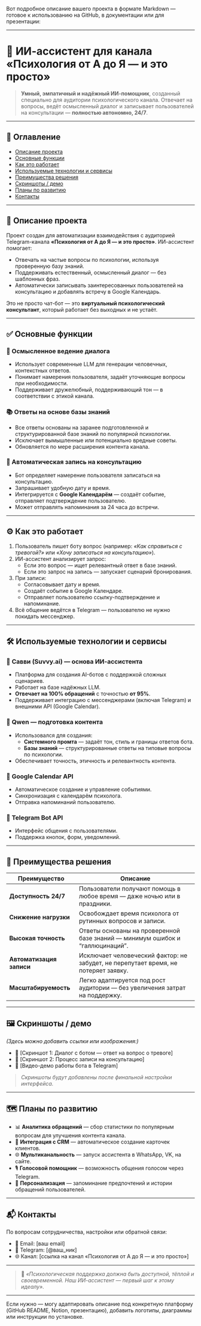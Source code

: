 Вот подробное описание вашего проекта в формате Markdown — готовое к использованию на GitHub, в документации или для презентации:

---

# 🧠 ИИ-ассистент для канала «Психология от А до Я — и это просто»

> **Умный, эмпатичный и надёжный ИИ-помощник**, созданный специально для аудитории психологического канала. Отвечает на вопросы, ведёт осмысленный диалог и записывает пользователей на консультации — **полностью автономно, 24/7**.

---

## 📌 Оглавление

- [Описание проекта](#-описание-проекта)
- [Основные функции](#-основные-функции)
- [Как это работает](#-как-это-работает)
- [Используемые технологии и сервисы](#-используемые-технологии-и-сервисы)
- [Преимущества решения](#-преимущества-решения)
- [Скриншоты / демо](#-скриншоты--демо)
- [Планы по развитию](#-планы-по-развитию)
- [Контакты](#-контакты)

---

## 🎯 Описание проекта

Проект создан для автоматизации взаимодействия с аудиторией Telegram-канала **«Психология от А до Я — и это просто»**. ИИ-ассистент помогает:

- Отвечать на частые вопросы по психологии, используя проверенную базу знаний.
- Поддерживать естественный, осмысленный диалог — без шаблонных фраз.
- Автоматически записывать заинтересованных пользователей на консультацию и добавлять встречу в Google Календарь.

Это не просто чат-бот — это **виртуальный психологический консультант**, который работает без выходных и не устаёт.

---

## ✅ Основные функции

### 💬 Осмысленное ведение диалога
- Использует современные LLM для генерации человечных, контекстных ответов.
- Понимает намерения пользователя, задаёт уточняющие вопросы при необходимости.
- Поддерживает дружелюбный, поддерживающий тон — в соответствии с этикой канала.

### 📚 Ответы на основе базы знаний
- Все ответы основаны на заранее подготовленной и структурированной базе знаний по популярной психологии.
- Исключает вымышленные или потенциально вредные советы.
- Обновляется по мере расширения контента канала.

### 📅 Автоматическая запись на консультацию
- Бот определяет намерение пользователя записаться на консультацию.
- Запрашивает удобную дату и время.
- Интегрируется с **Google Календарём** — создаёт событие, отправляет подтверждение пользователю.
- Может отправлять напоминания за 24 часа до встречи.

---

## ⚙️ Как это работает

1. Пользователь пишет боту вопрос (например: *«Как справиться с тревогой?»* или *«Хочу записаться на консультацию»*).
2. ИИ-ассистент анализирует запрос:
   - Если это вопрос — ищет релевантный ответ в базе знаний.
   - Если это запрос на запись — запускает сценарий бронирования.
3. При записи:
   - Согласовывает дату и время.
   - Создаёт событие в Google Календаре.
   - Отправляет пользователю ссылку-подтверждение и напоминание.
4. Всё общение ведётся в Telegram — пользователю не нужно покидать мессенджер.

---

## 🛠 Используемые технологии и сервисы

### 🤖 **Савви (Suvvy.ai)** — основа ИИ-ассистента
- Платформа для создания AI-ботов с поддержкой сложных сценариев.
- Работает на базе надёжных LLM.
- **Отвечает на 100% обращений** с точностью **от 95%**.
- Поддерживает интеграцию с мессенджерами (включая Telegram) и внешними API (Google Calendar).

### 🧠 **Qwen** — подготовка контента
- Использовался для создания:
  - **Системного промта** — задаёт тон, стиль и границы ответов бота.
  - **Базы знаний** — структурированные ответы на типовые вопросы по психологии.
- Обеспечивает точность, этичность и релевантность контента.

### 📅 **Google Calendar API**
- Автоматическое создание и управление событиями.
- Синхронизация с календарём психолога.
- Отправка напоминаний пользователю.

### 📱 **Telegram Bot API**
- Интерфейс общения с пользователями.
- Поддержка кнопок, форм, уведомлений.

---

## 🌟 Преимущества решения

| Преимущество | Описание |
|--------------|----------|
| **Доступность 24/7** | Пользователи получают помощь в любое время — даже ночью или в праздники. |
| **Снижение нагрузки** | Освобождает время психолога от рутинных вопросов и записи. |
| **Высокая точность** | Ответы основаны на проверенной базе знаний — минимум ошибок и “галлюцинаций”. |
| **Автоматизация записи** | Исключает человеческий фактор: не забудет, не перепутает время, не потеряет заявку. |
| **Масштабируемость** | Легко адаптируется под рост аудитории — без увеличения затрат на поддержку. |

---

## 🖼 Скриншоты / демо

*(Здесь можно добавить ссылки или изображения:)*

- 📸 [Скриншот 1: Диалог с ботом — ответ на вопрос о тревоге]
- 📸 [Скриншот 2: Процесс записи на консультацию]
- 🎥 [Видео-демо работы бота в Telegram]

> *Скриншоты будут добавлены после финальной настройки интерфейса.*

---

## 🗺 Планы по развитию

- 📊 **Аналитика обращений** — сбор статистики по популярным вопросам для улучшения контента канала.
- 🧩 **Интеграция с CRM** — автоматическое создание карточек клиентов.
- 🌐 **Мультиканальность** — запуск ассистента в WhatsApp, VK, на сайте.
- 🎙 **Голосовой помощник** — возможность общения голосом через Telegram.
- 🤖 **Персонализация** — запоминание предпочтений и истории обращений пользователей.

---

## 📬 Контакты

По вопросам сотрудничества, настройки или обратной связи:

- 📩 Email: [ваш email]
- 📱 Telegram: [@ваш_ник]
- 🌐 Канал: [ссылка на канал «Психология от А до Я — и это просто»]

---

> 💬 *«Психологическая поддержка должна быть доступной, тёплой и своевременной. Наш ИИ-ассистент — первый шаг к этому идеалу».*

---

Если нужно — могу адаптировать описание под конкретную платформу (GitHub README, Notion, презентацию), добавить логотипы, диаграммы или инструкции по установке.
